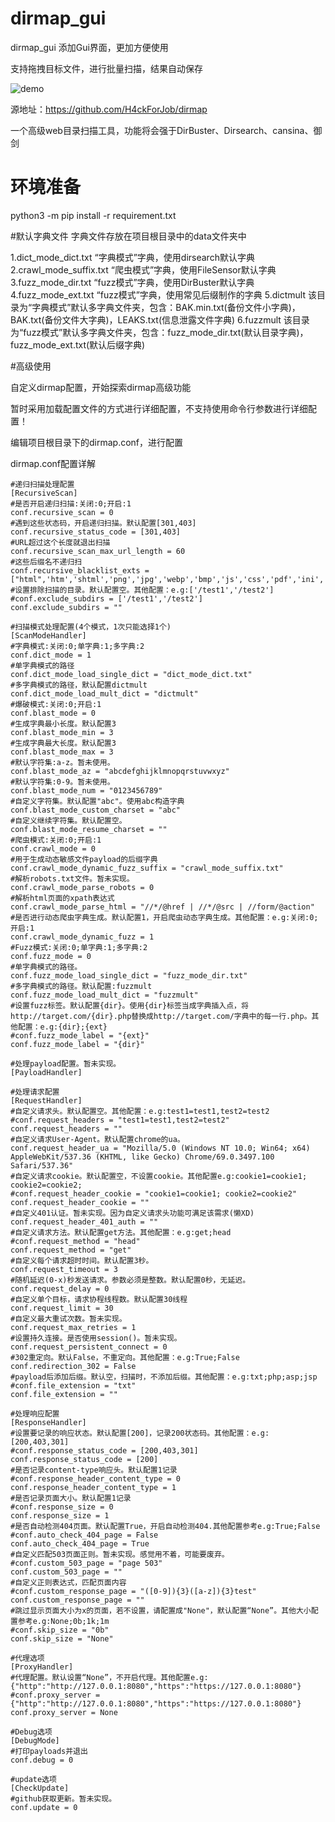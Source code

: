 # dirmap_gui

dirmap_gui 添加Gui界面，更加方便使用

支持拖拽目标文件，进行批量扫描，结果自动保存

![demo](https://github.com/hackxc/dirmap_gui/raw/master/img/demo.png)

源地址：https://github.com/H4ckForJob/dirmap

一个高级web目录扫描工具，功能将会强于DirBuster、Dirsearch、cansina、御剑

# 环境准备
python3 -m pip install -r requirement.txt

#默认字典文件
字典文件存放在项目根目录中的data文件夹中

1.dict_mode_dict.txt “字典模式”字典，使用dirsearch默认字典
2.crawl_mode_suffix.txt “爬虫模式”字典，使用FileSensor默认字典
3.fuzz_mode_dir.txt “fuzz模式”字典，使用DirBuster默认字典
4.fuzz_mode_ext.txt “fuzz模式”字典，使用常见后缀制作的字典
5.dictmult 该目录为“字典模式”默认多字典文件夹，包含：BAK.min.txt(备份文件小字典)，BAK.txt(备份文件大字典)，LEAKS.txt(信息泄露文件字典)
6.fuzzmult 该目录为“fuzz模式”默认多字典文件夹，包含：fuzz_mode_dir.txt(默认目录字典)，fuzz_mode_ext.txt(默认后缀字典)

#高级使用

自定义dirmap配置，开始探索dirmap高级功能

暂时采用加载配置文件的方式进行详细配置，不支持使用命令行参数进行详细配置！

编辑项目根目录下的dirmap.conf，进行配置

dirmap.conf配置详解

```
#递归扫描处理配置
[RecursiveScan]
#是否开启递归扫描:关闭:0;开启:1
conf.recursive_scan = 0
#遇到这些状态码，开启递归扫描。默认配置[301,403]
conf.recursive_status_code = [301,403]
#URL超过这个长度就退出扫描
conf.recursive_scan_max_url_length = 60
#这些后缀名不递归扫
conf.recursive_blacklist_exts = ["html",'htm','shtml','png','jpg','webp','bmp','js','css','pdf','ini','mp3','mp4']
#设置排除扫描的目录。默认配置空。其他配置：e.g:['/test1','/test2']
#conf.exclude_subdirs = ['/test1','/test2']
conf.exclude_subdirs = ""

#扫描模式处理配置(4个模式，1次只能选择1个)
[ScanModeHandler]
#字典模式:关闭:0;单字典:1;多字典:2
conf.dict_mode = 1
#单字典模式的路径
conf.dict_mode_load_single_dict = "dict_mode_dict.txt"
#多字典模式的路径，默认配置dictmult
conf.dict_mode_load_mult_dict = "dictmult"
#爆破模式:关闭:0;开启:1
conf.blast_mode = 0
#生成字典最小长度。默认配置3
conf.blast_mode_min = 3
#生成字典最大长度。默认配置3
conf.blast_mode_max = 3
#默认字符集:a-z。暂未使用。
conf.blast_mode_az = "abcdefghijklmnopqrstuvwxyz"
#默认字符集:0-9。暂未使用。
conf.blast_mode_num = "0123456789"
#自定义字符集。默认配置"abc"。使用abc构造字典
conf.blast_mode_custom_charset = "abc"
#自定义继续字符集。默认配置空。
conf.blast_mode_resume_charset = ""
#爬虫模式:关闭:0;开启:1
conf.crawl_mode = 0
#用于生成动态敏感文件payload的后缀字典
conf.crawl_mode_dynamic_fuzz_suffix = "crawl_mode_suffix.txt"
#解析robots.txt文件。暂未实现。
conf.crawl_mode_parse_robots = 0
#解析html页面的xpath表达式
conf.crawl_mode_parse_html = "//*/@href | //*/@src | //form/@action"
#是否进行动态爬虫字典生成。默认配置1，开启爬虫动态字典生成。其他配置：e.g:关闭:0;开启:1
conf.crawl_mode_dynamic_fuzz = 1
#Fuzz模式:关闭:0;单字典:1;多字典:2
conf.fuzz_mode = 0
#单字典模式的路径。
conf.fuzz_mode_load_single_dict = "fuzz_mode_dir.txt"
#多字典模式的路径。默认配置:fuzzmult
conf.fuzz_mode_load_mult_dict = "fuzzmult"
#设置fuzz标签。默认配置{dir}。使用{dir}标签当成字典插入点，将http://target.com/{dir}.php替换成http://target.com/字典中的每一行.php。其他配置：e.g:{dir};{ext}
#conf.fuzz_mode_label = "{ext}"
conf.fuzz_mode_label = "{dir}"

#处理payload配置。暂未实现。
[PayloadHandler]

#处理请求配置
[RequestHandler]
#自定义请求头。默认配置空。其他配置：e.g:test1=test1,test2=test2
#conf.request_headers = "test1=test1,test2=test2"
conf.request_headers = ""
#自定义请求User-Agent。默认配置chrome的ua。
conf.request_header_ua = "Mozilla/5.0 (Windows NT 10.0; Win64; x64) AppleWebKit/537.36 (KHTML, like Gecko) Chrome/69.0.3497.100 Safari/537.36"
#自定义请求cookie。默认配置空，不设置cookie。其他配置e.g:cookie1=cookie1; cookie2=cookie2;
#conf.request_header_cookie = "cookie1=cookie1; cookie2=cookie2"
conf.request_header_cookie = ""
#自定义401认证。暂未实现。因为自定义请求头功能可满足该需求(懒XD)
conf.request_header_401_auth = ""
#自定义请求方法。默认配置get方法。其他配置：e.g:get;head
#conf.request_method = "head"
conf.request_method = "get"
#自定义每个请求超时时间。默认配置3秒。
conf.request_timeout = 3
#随机延迟(0-x)秒发送请求。参数必须是整数。默认配置0秒，无延迟。
conf.request_delay = 0
#自定义单个目标，请求协程线程数。默认配置30线程
conf.request_limit = 30
#自定义最大重试次数。暂未实现。
conf.request_max_retries = 1
#设置持久连接。是否使用session()。暂未实现。
conf.request_persistent_connect = 0
#302重定向。默认False，不重定向。其他配置：e.g:True;False
conf.redirection_302 = False
#payload后添加后缀。默认空，扫描时，不添加后缀。其他配置：e.g:txt;php;asp;jsp
#conf.file_extension = "txt"
conf.file_extension = ""

#处理响应配置
[ResponseHandler]
#设置要记录的响应状态。默认配置[200]，记录200状态码。其他配置：e.g:[200,403,301]
#conf.response_status_code = [200,403,301]
conf.response_status_code = [200]
#是否记录content-type响应头。默认配置1记录
#conf.response_header_content_type = 0
conf.response_header_content_type = 1
#是否记录页面大小。默认配置1记录
#conf.response_size = 0
conf.response_size = 1
#是否自动检测404页面。默认配置True，开启自动检测404.其他配置参考e.g:True;False
#conf.auto_check_404_page = False
conf.auto_check_404_page = True
#自定义匹配503页面正则。暂未实现。感觉用不着，可能要废弃。
#conf.custom_503_page = "page 503"
conf.custom_503_page = ""
#自定义正则表达式，匹配页面内容
#conf.custom_response_page = "([0-9]){3}([a-z]){3}test"
conf.custom_response_page = ""
#跳过显示页面大小为x的页面，若不设置，请配置成"None"，默认配置“None”。其他大小配置参考e.g:None;0b;1k;1m
#conf.skip_size = "0b"
conf.skip_size = "None"

#代理选项
[ProxyHandler]
#代理配置。默认设置“None”，不开启代理。其他配置e.g:{"http":"http://127.0.0.1:8080","https":"https://127.0.0.1:8080"}
#conf.proxy_server = {"http":"http://127.0.0.1:8080","https":"https://127.0.0.1:8080"}
conf.proxy_server = None

#Debug选项
[DebugMode]
#打印payloads并退出
conf.debug = 0

#update选项
[CheckUpdate]
#github获取更新。暂未实现。
conf.update = 0
```
